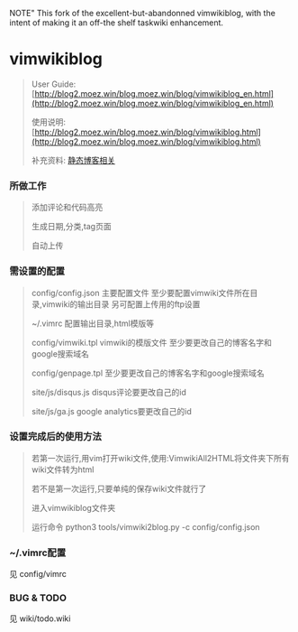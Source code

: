NOTE" This fork of the excellent-but-abandonned vimwikiblog, with the intent of making it an off-the shelf taskwiki enhancement.

vimwikiblog
=========

> User Guide: [http://blog2.moez.win/blog.moez.win/blog/vimwikiblog_en.html](http://blog2.moez.win/blog.moez.win/blog/vimwikiblog_en.html)
>
> 使用说明: [http://blog2.moez.win/blog.moez.win/blog/vimwikiblog.html](http://blog2.moez.win/blog.moez.win/blog/vimwikiblog.html)
>
> 补充资料: [静态博客相关](http://blog2.moez.win/blog.moez.win/blog/static_blog.html)

### 所做工作
> 添加评论和代码高亮
>
> 生成日期,分类,tag页面
>
> 自动上传

### 需设置的配置
> config/config.json 主要配置文件 至少要配置vimwiki文件所在目录,vimwiki的输出目录 另可配置上传用的ftp设置
>
> ~/.vimrc 配置输出目录,html模版等
>
> config/vimwiki.tpl vimwiki的模版文件 至少要更改自己的博客名字和google搜索域名
>
> config/genpage.tpl 至少要更改自己的博客名字和google搜索域名
>
> site/js/disqus.js disqus评论要更改自己的id
>
> site/js/ga.js google analytics要更改自己的id

### 设置完成后的使用方法
> 若第一次运行,用vim打开wiki文件,使用:VimwikiAll2HTML将文件夹下所有wiki文件转为html
>
> 若不是第一次运行,只要单纯的保存wiki文件就行了
>
> 进入vimwikiblog文件夹
>
> 运行命令 python3 tools/vimwiki2blog.py -c config/config.json

### ~/.vimrc配置
见 config/vimrc

### BUG & TODO
见 wiki/todo.wiki
